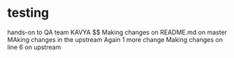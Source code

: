 # testing
hands-on to QA team
KAVYA $$ Making changes on README.md on master 
MAking changes in the upstream 
Again 1 more change
Making changes  on line 6 on upstream
